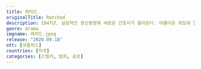 ```yaml
---
title: 래치드
originalTitle: Ratched
description: 1947년, 실험적인 정신병원에 새로운 간호사가 들어온다. 아름다운 외모와 열정적인 면모의 밀드러드 래치드. 하지만 그녀의 마음 속에서는 섬뜩한 어둠이 숨겨져 있다.
genre: drama
imgname: 래치드.jpeg
release: "2020.09.18"
ott: [넷플릭스]
countries: [미국]
categories: [스릴러, 범죄, 공포]
---
```

